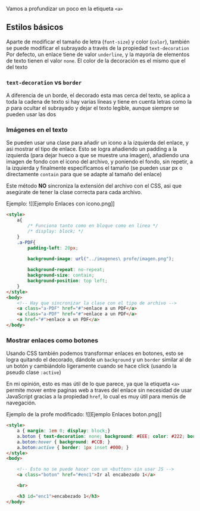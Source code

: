 Vamos a profundizar un poco en la etiqueta `<a>`

## Estilos básicos

Aparte de modificar el tamaño de letra (`font-size`) y color (`color`), también se puede modificar el subrayado a través de la propiedad `text-decoration`
Por defecto, un enlace tiene de valor `underline`, y la mayoría de elementos de texto tienen el valor `none`. El color de la decoración es el mismo que el del texto

### `text-decoration` vs `border`
A diferencia de un borde, el decorado esta mas cerca del texto, se aplica a toda la cadena de texto si hay varias líneas y tiene en cuenta letras como la *p* para ocultar el subrayado y dejar el texto legible, aunque siempre se pueden usar las dos

### Imágenes en el texto
Se pueden usar una clase para añadir un icono a la izquierda del enlace, y asi mostrar el tipo de enlace. Esto se logra añadiendo un padding a la izquierda (para dejar hueco a que se muestre una imagen), añadiendo una imagen de fondo con el icono del archivo, y poniendo el fondo, sin repetir, a la izquierda y finalmente especificamos el tamaño (se pueden usar px o directamente `contain` para que se adapte al tamaño del enlace)

Este método **NO** sincroniza la extensión del archivo con el CSS, asi que asegúrate de tener la clase correcta para cada archivo.

Ejemplo:
![[Ejemplo Enlaces con icono.png]]

```html
<style>
    a{
	    /* Funciona tanto como en bloque como en linea */
        /* display: block; */
    }
    .a-PDF{
        padding-left: 20px;

        background-image: url("../imagenes\ profe/imagen.png");
        
        background-repeat: no-repeat;
        background-size: contain;
        background-position: top left;
    }
</style>
<body>
	<!-- Hay que sincronizar la clase con el tipo de archivo -->
    <a class="a-PDF" href="#">enlace a un PDF</a>
    <a class="a-PDF" href="#">enlace a un PDF</a>
    <a href="#">enlace a un PDF</a>
</body>
```


### Mostrar enlaces como botones
Usando CSS también podemos transformar enlaces en botones, esto se logra quitando el decorado, dándole un ``background`` y un ``border`` similar al de un botón y cambiándolo ligeramente cuando se hace click (usando la pseudo clase `:active`)


En mi opinión, esto es mas útil de lo que parece, ya que la etiqueta `<a>` permite mover entre paginas web a traves del enlace sin necesidad de usar JavaScript gracias a la propiedad `href`, lo cual es muy útil para menús de navegación.

Ejemplo de la profe modificado:
![[Ejemplo Enlaces boton.png]]

```html
<style>
	a { margin: 1em 0; display: block;} 
	a.boton { text-decoration: none; background: #EEE; color: #222; border: 1px outset #CCC; padding: .1em .5em; } 
	a.boton:hover { background: #CCB; } 
	a.boton:active { border: 1px inset #000; } 
</style>
<body>

    <!-- Esto no se puede hacer con un <button> sin usar JS -->
	<a class="boton" href="#enc1">Ir al encabezado 1</a>

	<br>

	<h3 id="enc1">encabezado 1</h3>
</body>
```